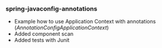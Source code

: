 
### spring-javaconfig-annotations
- Example how to use Application Context with annotations (_AnnotationConfigApplicationContext_)
- Added component scan
- Added tests with Junit